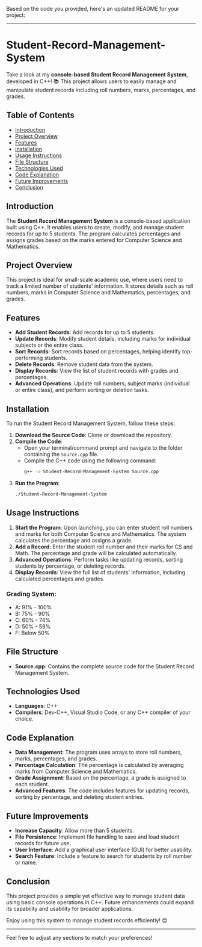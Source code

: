 Based on the code you provided, here's an updated README for your project:

---

# Student-Record-Management-System

Take a look at my **console-based Student Record Management System**, developed in C++! 📚 This project allows users to easily manage and manipulate student records including roll numbers, marks, percentages, and grades.

## Table of Contents
- [Introduction](#introduction)
- [Project Overview](#project-overview)
- [Features](#features)
- [Installation](#installation)
- [Usage Instructions](#usage-instructions)
- [File Structure](#file-structure)
- [Technologies Used](#technologies-used)
- [Code Explanation](#code-explanation)
- [Future Improvements](#future-improvements)
- [Conclusion](#conclusion)

## Introduction
The **Student Record Management System** is a console-based application built using C++. It enables users to create, modify, and manage student records for up to 5 students. The program calculates percentages and assigns grades based on the marks entered for Computer Science and Mathematics.

## Project Overview
This project is ideal for small-scale academic use, where users need to track a limited number of students' information. It stores details such as roll numbers, marks in Computer Science and Mathematics, percentages, and grades.

## Features
- **Add Student Records**: Add records for up to 5 students.
- **Update Records**: Modify student details, including marks for individual subjects or the entire class.
- **Sort Records**: Sort records based on percentages, helping identify top-performing students.
- **Delete Records**: Remove student data from the system.
- **Display Records**: View the list of student records with grades and percentages.
- **Advanced Operations**: Update roll numbers, subject marks (individual or entire class), and perform sorting or deletion tasks.

## Installation
To run the Student Record Management System, follow these steps:

1. **Download the Source Code**: Clone or download the repository.
2. **Compile the Code**:
   - Open your terminal/command prompt and navigate to the folder containing the `Source.cpp` file.
   - Compile the C++ code using the following command:
     ```bash
     g++ -o Student-Record-Management-System Source.cpp
     ```
3. **Run the Program**:
   ```bash
   ./Student-Record-Management-System
   ```

## Usage Instructions
1. **Start the Program**: Upon launching, you can enter student roll numbers and marks for both Computer Science and Mathematics. The system calculates the percentage and assigns a grade.
2. **Add a Record**: Enter the student roll number and their marks for CS and Math. The percentage and grade will be calculated automatically.
3. **Advanced Operations**: Perform tasks like updating records, sorting students by percentage, or deleting records.
4. **Display Records**: View the full list of students' information, including calculated percentages and grades.

### Grading System:
- A: 91% - 100%
- B: 75% - 90%
- C: 60% - 74%
- D: 50% - 59%
- F: Below 50%

## File Structure
- **Source.cpp**: Contains the complete source code for the Student Record Management System.

## Technologies Used
- **Languages**: C++
- **Compilers**: Dev-C++, Visual Studio Code, or any C++ compiler of your choice.

## Code Explanation
- **Data Management**: The program uses arrays to store roll numbers, marks, percentages, and grades.
- **Percentage Calculation**: The percentage is calculated by averaging marks from Computer Science and Mathematics.
- **Grade Assignment**: Based on the percentage, a grade is assigned to each student.
- **Advanced Features**: The code includes features for updating records, sorting by percentage, and deleting student entries.

## Future Improvements
- **Increase Capacity**: Allow more than 5 students.
- **File Persistence**: Implement file handling to save and load student records for future use.
- **User Interface**: Add a graphical user interface (GUI) for better usability.
- **Search Feature**: Include a feature to search for students by roll number or name.

## Conclusion
This project provides a simple yet effective way to manage student data using basic console operations in C++. Future enhancements could expand its capability and usability for broader applications.

Enjoy using this system to manage student records efficiently! 😊

--- 

Feel free to adjust any sections to match your preferences!

